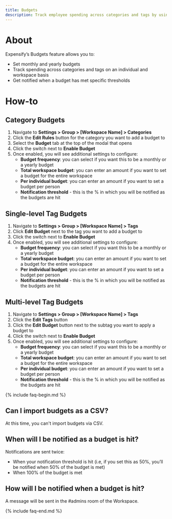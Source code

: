 ```yaml
---
title: Budgets
description: Track employee spending across categories and tags by using Expensify's Budgets feature.
---
```


# About
Expensify’s Budgets feature allows you to:
- Set monthly and yearly budgets
- Track spending across categories and tags on an individual and workspace basis
- Get notified when a budget has met specific thresholds 

# How-to
## Category Budgets
1. Navigate to **Settings > Group > [Workspace Name] > Categories**
2. Click the **Edit Rules** button for the category you want to add a budget to 
3. Select the **Budget** tab at the top of the modal that opens
4. Click the switch next to **Enable Budget** 
5. Once enabled, you will see additional settings to configure: 
   - **Budget frequency**: you can select if you want this to be a monthly or a yearly budget 
   - **Total workspace budget**: you can enter an amount if you want to set a budget for the entire workspace
   - **Per individual budget**: you can enter an amount if you want to set a budget per person 
   - **Notification threshold** - this is the % in which you will be notified as the budgets are hit

## Single-level Tag Budgets
1. Navigate to **Settings  > Group > [Workspace Name] > Tags**
2. Click **Edit Budget** next to the tag you want to add a budget to
3. Click the switch next to **Enable Budget**
4. Once enabled, you will see additional settings to configure:
   - **Budget frequency**: you can select if you want this to be a monthly or a yearly budget 
   - **Total workspace budget**: you can enter an amount if you want to set a budget for the entire workspace
   - **Per individual budget**: you can enter an amount if you want to set a budget per person 
   - **Notification threshold** - this is the % in which you will be notified as the budgets are hit

## Multi-level Tag Budgets
1. Navigate to **Settings > Group > [Workspace Name] >  Tags**
2. Click the **Edit Tags** button
3. Click the **Edit Budget** button next to the subtag you want to apply a budget to
4. Click the switch next to **Enable Budget**
5. Once enabled, you will see additional settings to configure: 
   - **Budget frequency**: you can select if you want this to be a monthly or a yearly budget 
   - **Total workspace budget**: you can enter an amount if you want to set a budget for the entire workspace
   - **Per individual budget**: you can enter an amount if you want to set a budget per person 
   - **Notification threshold** - this is the % in which you will be notified as the budgets are hit

{% include faq-begin.md %}
## Can I import budgets as a CSV? 
At this time, you can't import budgets via CSV.

## When will I be notified as a budget is hit?
Notifications are sent twice: 
   - When your notification threshold is hit (i.e, if you set this as 50%, you’ll be notified when 50% of the budget is met)
   - When 100% of the budget is met 

## How will I be notified when a budget is hit?
A message will be sent in the  #admins room of the Workspace.

{% include faq-end.md %}
